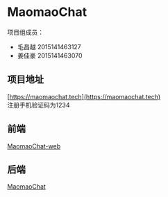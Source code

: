 # MaomaoChat
项目组成员：  
- 毛昌越 2015141463127
- 姜佳豪 2015141463070

## 项目地址
[https://maomaochat.tech](https://maomaochat.tech)  
注册手机验证码为1234

## 前端
[MaomaoChat-web](https://github.com/amaoamao/MaomaoChat-web)

## 后端
[MaomaoChat](https://github.com/JahoJiang/MaomaoChat)